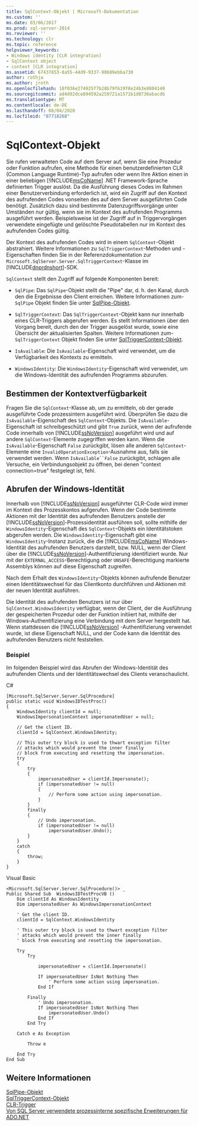 ```yaml
---
title: SqlContext-Objekt | Microsoft-Dokumentation
ms.custom: ''
ms.date: 03/06/2017
ms.prod: sql-server-2014
ms.reviewer: ''
ms.technology: clr
ms.topic: reference
helpviewer_keywords:
- Windows identity [CLR integration]
- SqlContext object
- context [CLR integration]
ms.assetid: 67437853-8a55-44d9-9337-90689ebba730
author: rothja
ms.author: jroth
ms.openlocfilehash: 10f036e274925f7b28b79f619f8e24b3e8804140
ms.sourcegitcommit: ad4d92dce894592a259721a1571b1d8736abacdb
ms.translationtype: MT
ms.contentlocale: de-DE
ms.lasthandoff: 08/04/2020
ms.locfileid: "87718268"
---
```

# <a name="sqlcontext-object"></a>SqlContext-Objekt
  Sie rufen verwalteten Code auf dem Server auf, wenn Sie eine Prozedur oder Funktion aufrufen, eine Methode für einen benutzerdefinierten CLR (Common Language Runtime)-Typ aufrufen oder wenn Ihre Aktion einen in einer beliebigen [!INCLUDE[msCoName](../../includes/msconame-md.md)] .NET Framework-Sprache definierten Trigger auslöst. Da die Ausführung dieses Codes im Rahmen einer Benutzerverbindung erforderlich ist, wird ein Zugriff auf den Kontext des aufrufenden Codes vonseiten des auf dem Server ausgeführten Code benötigt. Zusätzlich dazu sind bestimmte Datenzugriffsvorgänge unter Umständen nur gültig, wenn sie im Kontext des aufrufenden Programms ausgeführt werden. Beispielsweise ist der Zugriff auf in Triggervorgängen verwendete eingefügte und gelöschte Pseudotabellen nur im Kontext des aufrufenden Codes gültig.  
  
 Der Kontext des aufrufenden Codes wird in einem `SqlContext`-Objekt abstrahiert. Weitere Informationen zu `SqlTriggerContext`-Methoden und -Eigenschaften finden Sie in der Referenzdokumentation zur `Microsoft.SqlServer.Server.SqlTriggerContext`-Klasse im [!INCLUDE[dnprdnshort](../../includes/dnprdnshort-md.md)]-SDK.  
  
 `SqlContext` stellt den Zugriff auf folgende Komponenten bereit:  
  
-   `SqlPipe`: Das `SqlPipe`-Objekt stellt die "Pipe" dar, d. h. den Kanal, durch den die Ergebnisse den Client erreichen. Weitere Informationen zum- `SqlPipe` Objekt finden Sie unter [SqlPipe-Objekt](sqlpipe-object.md).  
  
-   `SqlTriggerContext`: Das `SqlTriggerContext`-Objekt kann nur innerhalb eines CLR-Triggers abgerufen werden. Es stellt Informationen über den Vorgang bereit, durch den der Trigger ausgelöst wurde, sowie eine Übersicht der aktualisierten Spalten. Weitere Informationen zum- `SqlTriggerContext` Objekt finden Sie unter [SqlTriggerContext-Objekt](sqltriggercontext-object.md).  
  
-   `IsAvailable`: Die `IsAvailable`-Eigenschaft wird verwendet, um die Verfügbarkeit des Kontexts zu ermitteln.  
  
-   `WindowsIdentity`: Die `WindowsIdentity`-Eigenschaft wird verwendet, um die Windows-Identität des aufrufenden Programms abzurufen.  
  
## <a name="determining-context-availability"></a>Bestimmen der Kontextverfügbarkeit  
 Fragen Sie die `SqlContext`-Klasse ab, um zu ermitteln, ob der gerade ausgeführte Code prozessintern ausgeführt wird. Überprüfen Sie dazu die `IsAvailable`-Eigenschaft des `SqlContext`-Objekts. Die `IsAvailable`-Eigenschaft ist schreibgeschützt und gibt `True` zurück, wenn der aufrufende Code innerhalb von [!INCLUDE[ssNoVersion](../../includes/ssnoversion-md.md)] ausgeführt wird und auf andere `SqlContext`-Elemente zugegriffen werden kann. Wenn die `IsAvailable`-Eigenschaft `False` zurückgibt, lösen alle anderen `SqlContext`-Elemente eine `InvalidOperationException`-Ausnahme aus, falls sie verwendet werden. Wenn `IsAvailable``False` zurückgibt, schlagen alle Versuche, ein Verbindungsobjekt zu öffnen, bei denen "context connection=true" festgelegt ist, fehl.  
  
## <a name="retrieving-windows-identity"></a>Abrufen der Windows-Identität  
 Innerhalb von [!INCLUDE[ssNoVersion](../../includes/ssnoversion-md.md)] ausgeführter CLR-Code wird immer im Kontext des Prozesskontos aufgerufen. Wenn der Code bestimmte Aktionen mit der Identität des aufrufenden Benutzers anstelle der [!INCLUDE[ssNoVersion](../../includes/ssnoversion-md.md)]-Prozessidentität ausführen soll, sollte mithilfe der `WindowsIdentity`-Eigenschaft des `SqlContext`-Objekts ein Identitätstoken abgerufen werden. Die `WindowsIdentity`-Eigenschaft gibt eine `WindowsIdentity`-Instanz zurück, die die [!INCLUDE[msCoName](../../includes/msconame-md.md)] Windows-Identität des aufrufenden Benutzers darstellt, bzw. NULL, wenn der Client über die [!INCLUDE[ssNoVersion](../../includes/ssnoversion-md.md)]-Authentifizierung identifiziert wurde. Nur mit der `EXTERNAL_ACCESS`-Berechtigung oder `UNSAFE`-Berechtigung markierte Assemblys können auf diese Eigenschaft zugreifen.  
  
 Nach dem Erhalt des `WindowsIdentity`-Objekts können aufrufende Benutzer einen Identitätswechsel für das Clientkonto durchführen und Aktionen mit der neuen Identität ausführen.  
  
 Die Identität des aufrufenden Benutzers ist nur über `SqlContext.WindowsIdentity` verfügbar, wenn der Client, der die Ausführung der gespeicherten Prozedur oder der Funktion initiiert hat, mithilfe der Windows-Authentifizierung eine Verbindung mit dem Server hergestellt hat. Wenn stattdessen die [!INCLUDE[ssNoVersion](../../includes/ssnoversion-md.md)] -Authentifizierung verwendet wurde, ist diese Eigenschaft NULL, und der Code kann die Identität des aufrufenden Benutzers nicht feststellen.  
  
### <a name="example"></a>Beispiel  
 Im folgenden Beispiel wird das Abrufen der Windows-Identität des aufrufenden Clients und der Identitätswechsel des Clients veranschaulicht.  
  
 C#  
  
```  
[Microsoft.SqlServer.Server.SqlProcedure]  
public static void WindowsIDTestProc()  
{  
    WindowsIdentity clientId = null;  
    WindowsImpersonationContext impersonatedUser = null;  
  
    // Get the client ID.  
    clientId = SqlContext.WindowsIdentity;  
  
    // This outer try block is used to thwart exception filter   
    // attacks which would prevent the inner finally   
    // block from executing and resetting the impersonation.  
    try  
    {  
        try  
        {  
            impersonatedUser = clientId.Impersonate();  
            if (impersonatedUser != null)  
            {  
                // Perform some action using impersonation.  
            }  
        }  
        finally  
        {  
            // Undo impersonation.  
            if (impersonatedUser != null)  
                impersonatedUser.Undo();  
        }  
    }  
    catch  
    {  
        throw;  
    }  
}  
```  
  
 Visual Basic  
  
```  
<Microsoft.SqlServer.Server.SqlProcedure()> _  
Public Shared Sub  WindowsIDTestProcVB ()  
    Dim clientId As WindowsIdentity  
    Dim impersonatedUser As WindowsImpersonationContext  
  
    ' Get the client ID.  
    clientId = SqlContext.WindowsIdentity  
  
    ' This outer try block is used to thwart exception filter   
    ' attacks which would prevent the inner finally   
    ' block from executing and resetting the impersonation.  
  
    Try  
        Try  
  
            impersonatedUser = clientId.Impersonate()  
  
            If impersonatedUser IsNot Nothing Then  
                ' Perform some action using impersonation.  
            End If  
  
        Finally  
            ' Undo impersonation.  
            If impersonatedUser IsNot Nothing Then  
                impersonatedUser.Undo()  
            End If  
        End Try  
  
    Catch e As Exception  
  
        Throw e  
  
    End Try  
End Sub  
```  
  
## <a name="see-also"></a>Weitere Informationen  
 [SqlPipe-Objekt](sqlpipe-object.md)   
 [SqlTriggerContext-Objekt](sqltriggercontext-object.md)   
 [CLR-Trigger](../../database-engine/dev-guide/clr-triggers.md)   
 [Von SQL Server verwendete prozessinterne spezifische Erweiterungen für ADO.NET](sql-server-in-process-specific-extensions-to-ado-net.md)  
  
  
